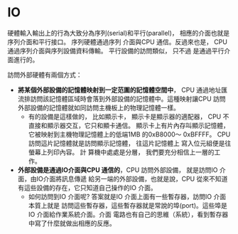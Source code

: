 # IO

硬體輸入輸出上的行為大致分為序列(serial)和平行(parallel)， 相應的介面也就是序列介面和平行接口。 序列硬體通過序列介面與CPU 通信。反過來也是， CPU 通過序列介面與序列設備資料傳輸。 平行設備的訪問類似， 只不過是通過平行介面進行的。

訪問外部硬體有兩個方式：

* **將某個外部設備的記憶體映射到一定范圍的記憶體空間中**， CPU 通過地址匯流排訪問該記憶體區域時會落到外部設備的記憶體中。這種映射讓CPU 訪問外部設備的記憶體就如同訪問主機板上的物理記憶體一樣。
  * &#x20;有的設備是這樣做的， 比如顯示卡， 顯示卡是顯示器的適配器， CPU 不直接和顯示器交互，它只和顯卡通信。 顯示卡上有片內存叫顯示記憶體，它被映射到主機物理記憶體上的低端1MB 的0xB8000～ 0xBFFFF。 CPU 訪問這片記憶體就是訪問顯示記憶體， 往這片記憶體上    寫入位元組便是往螢幕上列印內容。 計    算機中處處是分層， 我們要充分相信上一層的工作。
* **外部設備是通過IO介面與CPU 通信的**，CPU 訪問外部設備， 就是訪問IO 介面，由IO介面將訊息傳遞  給另一端的外部設備，也就是說，CPU 從來不知道有這些設備的存在，它只知道自己操作的IO 介面。
  * 如何訪問到IO 介面呢? 答案就是IO 介面上面有一些暫存器，訪問IO 介面本質上就是    訪問這些暫存器，這些暫存器就是常說的埠(port)。這些埠是IO 介面給作業系統介面。介面    電路也有自己的思維（系統），看到暫存器中寫了什麼就做出相應的反應。

